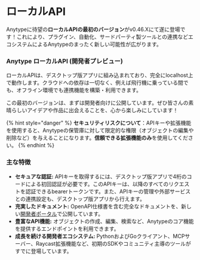 # ローカルAPI

Anytypeに待望の**ローカルAPIの最初のバージョン**がv0.46.Xにて遂に登場です！これにより、プラグイン、自動化、サードパーティ製ツールとの連携などエコシステムによるAnytypeのまったく新しい可能性が広がります。

### Anytype ローカルAPI (開発者プレビュー)

ローカルAPIは、デスクトップ版アプリに組み込まれており、完全にlocalhost上で動作します。クラウドへの依存は一切なく、例えば飛行機に乗っている間でも、オフライン環境でも連携機能を構築・利用できます。

この最初のバージョンは、まずは開発者向けに公開しています。ぜひ皆さんの素晴らしいアイデアや作品に出会えることを、心から楽しみにしています！

{% hint style="danger" %}
**セキュリティリスクについて**：APIキーや拡張機能を使用すると、Anytypeの保管庫に対して限定的な権限（オブジェクトの編集や削除など）を与えることになります。**信頼できる拡張機能のみ**を使用してください。
{% endhint %}

### 主な特徴

* **セキュアな認証:** APIキーを取得するには、デスクトップ版アプリで4桁のコードによる初回認証が必要です。このAPIキーは、以降のすべてのリクエストを認証できるbearerトークンです。また、APIキーの管理や外部サービスとの連携設定も、デスクトップ版アプリから行えます。
* **充実したドキュメント:** OpenAPI仕様書を含む完全なドキュメントを、新しい[開発者ポータル](https://developers.anytype.io/)で公開しています。
* **豊富なAPI機能:** オブジェクトの作成、編集、検索など、Anytypeのコア機能を提供するエンドポイントを利用できます。
* **成長を続ける開発者エコシステム:** PythonおよびGoクライアント、MCPサーバー、Raycast拡張機能など、初期のSDKやコミュニティ主導のツールがすでに登場しています。